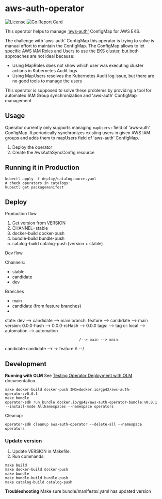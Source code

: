 # aws-auth-operator
[![License](https://img.shields.io/badge/license-Apache--2.0-blue.svg)](http://www.apache.org/licenses/LICENSE-2.0)
[![Go Report
Card](https://goreportcard.com/badge/github.com/gp42/aws-auth-operator)](https://goreportcard.com/report/github.com/gp42/aws-auth-operator)

This operator helps to manage
['aws-auth'](https://docs.aws.amazon.com/eks/latest/userguide/add-user-role.html) ConfigMap for AWS EKS.

The challenge with 'aws-auth' ConfigMap this operator is trying to solve is manual effort to
maintain the ConfigMap. The ConfigMap allows to let specific AWS IAM Roles and Users to use the EKS
cluster, but both approaches are not ideal because: 
* Using MapRoles does not show which user was executing cluster actions in Kubernetes Audit logs
* Using MapUsers resolves the Kubernetes Audit log issue, but there are no good tools to manage the
  users

This operator is supposed to solve these problems by providing a tool for automated IAM Group
synchronization and 'aws-auth' ConfigMap management.

## Usage
Operator currently only supports managing `mapUsers:` field of 'aws-auth' ConfigMap. It periodically
synchronizes existing users in given AWS IAM groups and adds them to mapUsers field of 'aws-auth'
ConfigMap.

1. Deploy the operator
1. Create the AwsAuthSyncConfig resource

## Running it in Production

```
kubectl apply -f deploy/catalogsource.yaml
# check operators in catalogs:
kubectl get packagemanifest
```

## Deploy
Production flow
1. Get version from VERSION
1. CHANNEL=stable
1. docker-build docker-push
1. bundle-build bundle-push
1. catalog-build catalog-push (version + stable)

Dev flow

Channels:
- stable
- candidate
- dev

Branches
- main
- candidate (from feature branches)
- 

state:    dev         --> candidate        --> main
branch:   feature     --> candidate        --> main
version:  0.0.0-hash  --> 0.0.0-rcHash     --> 0.0.0
tags:                                      --> tag
ci:       local       --> automation       --> automation

                                      /--> main --> main
candidate                   candidate --> 
          \-> feature A --/

## Development

**Running with OLM**
See [Testing Operator Deployment with
OLM](https://sdk.operatorframework.io/docs/olm-integration/testing-deployment/) documentation.
```
make docker-build docker-push IMG=docker.io/gp42/aws-auth-operator:v0.0.1
make bundle
operator-sdk run bundle docker.io/gp42/aws-auth-operator-bundle:v0.0.1 --install-mode AllNamespaces --namespace operators
```

Cleanup:
```
operator-sdk cleanup aws-auth-operator --delete-all --namespace operators
```

### Update version
1. Update VERSION in Makefile.
1. Run commands:
```
make build
make docker-build docker-push
make bundle
make bundle-build bundle-push
make catalog-build catalog-push
```

**Troubleshooting**
Make sure bundle/manifests/<csv>.yaml has updated version

